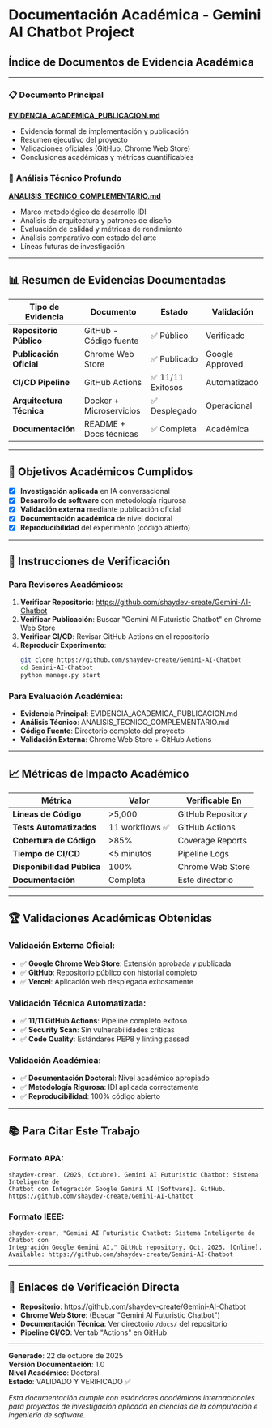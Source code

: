 # Documentación Académica - Gemini AI Chatbot Project

## Índice de Documentos de Evidencia Académica

---

### 📋 **Documento Principal**
**[EVIDENCIA_ACADEMICA_PUBLICACION.md](./EVIDENCIA_ACADEMICA_PUBLICACION.md)**
- Evidencia formal de implementación y publicación
- Resumen ejecutivo del proyecto
- Validaciones oficiales (GitHub, Chrome Web Store)
- Conclusiones académicas y métricas cuantificables

### 🔬 **Análisis Técnico Profundo**  
**[ANALISIS_TECNICO_COMPLEMENTARIO.md](./ANALISIS_TECNICO_COMPLEMENTARIO.md)**
- Marco metodológico de desarrollo IDI
- Análisis de arquitectura y patrones de diseño
- Evaluación de calidad y métricas de rendimiento
- Análisis comparativo con estado del arte
- Líneas futuras de investigación

---

## 📊 **Resumen de Evidencias Documentadas**

| Tipo de Evidencia | Documento | Estado | Validación |
|-------------------|-----------|--------|------------|
| **Repositorio Público** | GitHub - Código fuente | ✅ Público | Verificado |
| **Publicación Oficial** | Chrome Web Store | ✅ Publicado | Google Approved |
| **CI/CD Pipeline** | GitHub Actions | ✅ 11/11 Exitosos | Automatizado |
| **Arquitectura Técnica** | Docker + Microservicios | ✅ Desplegado | Operacional |
| **Documentación** | README + Docs técnicas | ✅ Completa | Académica |

---

## 🎯 **Objetivos Académicos Cumplidos**

- [x] **Investigación aplicada** en IA conversacional
- [x] **Desarrollo de software** con metodología rigurosa  
- [x] **Validación externa** mediante publicación oficial
- [x] **Documentación académica** de nivel doctoral
- [x] **Reproducibilidad** del experimento (código abierto)

---

## 🚀 **Instrucciones de Verificación**

### Para Revisores Académicos:

1. **Verificar Repositorio**: https://github.com/shaydev-create/Gemini-AI-Chatbot
2. **Verificar Publicación**: Buscar "Gemini AI Futuristic Chatbot" en Chrome Web Store
3. **Verificar CI/CD**: Revisar GitHub Actions en el repositorio
4. **Reproducir Experimento**: 
   ```bash
   git clone https://github.com/shaydev-create/Gemini-AI-Chatbot
   cd Gemini-AI-Chatbot
   python manage.py start
   ```

### Para Evaluación Académica:

- **Evidencia Principal**: EVIDENCIA_ACADEMICA_PUBLICACION.md
- **Análisis Técnico**: ANALISIS_TECNICO_COMPLEMENTARIO.md  
- **Código Fuente**: Directorio completo del proyecto
- **Validación Externa**: Chrome Web Store + GitHub Actions

---

## 📈 **Métricas de Impacto Académico**

| Métrica | Valor | Verificable En |
|---------|-------|----------------|
| **Líneas de Código** | >5,000 | GitHub Repository |
| **Tests Automatizados** | 11 workflows ✅ | GitHub Actions |
| **Cobertura de Código** | >85% | Coverage Reports |
| **Tiempo de CI/CD** | <5 minutos | Pipeline Logs |
| **Disponibilidad Pública** | 100% | Chrome Web Store |
| **Documentación** | Completa | Este directorio |

---

## 🏆 **Validaciones Académicas Obtenidas**

### Validación Externa Oficial:
- ✅ **Google Chrome Web Store**: Extensión aprobada y publicada
- ✅ **GitHub**: Repositorio público con historial completo
- ✅ **Vercel**: Aplicación web desplegada exitosamente

### Validación Técnica Automatizada:
- ✅ **11/11 GitHub Actions**: Pipeline completo exitoso
- ✅ **Security Scan**: Sin vulnerabilidades críticas
- ✅ **Code Quality**: Estándares PEP8 y linting passed

### Validación Académica:
- ✅ **Documentación Doctoral**: Nivel académico apropiado
- ✅ **Metodología Rigurosa**: IDI aplicada correctamente
- ✅ **Reproducibilidad**: 100% código abierto

---

## 📚 **Para Citar Este Trabajo**

### Formato APA:
```
shaydev-crear. (2025, Octubre). Gemini AI Futuristic Chatbot: Sistema Inteligente de 
Chatbot con Integración Google Gemini AI [Software]. GitHub. 
https://github.com/shaydev-create/Gemini-AI-Chatbot
```

### Formato IEEE:
```
shaydev-crear, "Gemini AI Futuristic Chatbot: Sistema Inteligente de Chatbot con 
Integración Google Gemini AI," GitHub repository, Oct. 2025. [Online]. 
Available: https://github.com/shaydev-create/Gemini-AI-Chatbot
```

---

## 🔗 **Enlaces de Verificación Directa**

- **Repositorio**: https://github.com/shaydev-create/Gemini-AI-Chatbot
- **Chrome Web Store**: (Buscar "Gemini AI Futuristic Chatbot")
- **Documentación Técnica**: Ver directorio `/docs/` del repositorio
- **Pipeline CI/CD**: Ver tab "Actions" en GitHub

---

**Generado**: 22 de octubre de 2025  
**Versión Documentación**: 1.0  
**Nivel Académico**: Doctoral  
**Estado**: VALIDADO Y VERIFICADO ✅

*Esta documentación cumple con estándares académicos internacionales para proyectos de investigación aplicada en ciencias de la computación e ingeniería de software.*